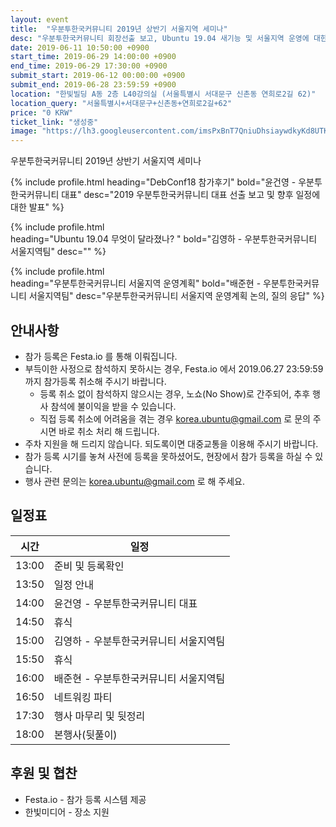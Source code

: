 ```yaml
---
layout: event
title:  "우분투한국커뮤니티 2019년 상반기 서울지역 세미나"
desc: "우분투한국커뮤니티 회장선출 보고, Ubuntu 19.04 새기능 및 서울지역 운영에 대한 논의"
date: 2019-06-11 10:50:00 +0900
start_time: 2019-06-29 14:00:00 +0900
end_time: 2019-06-29 17:30:00 +0900
submit_start: 2019-06-12 00:00:00 +0900
submit_end: 2019-06-28 23:59:59 +0900
location: "한빛빌딩 A동 2층 L40강의실 (서울특별시 서대문구 신촌동 연희로2길 62)"
location_query: "서울특별시+서대문구+신촌동+연희로2길+62"
price: "0 KRW"
ticket_link: "생성중"
image: "https://lh3.googleusercontent.com/imsPxBnT7QniuDhsiaywdkyKd8UTKuwYoxrg0lLTme5k5ZQzi07e49uiYTCMMc7vWtivKvqfo3JN3s_D3Sl2G2AWwOqS7m56GwaVZ8fBZX5jwxJEEGCTFigxT0V3-1K1SwG-Z0LYnVX-zAKIYX2X-Q16qswevTHFWKi1iJXEZE75bSEVPMEJxdzLP0wmGtTwkOthI7LtRM0jVWlk98Qr87ciX9vK5eVM8G8mSJ0TlSkmvsogOMwh03NppZCcqr12S3SkDxQ8jn5XYOjHis_g4iJuUieHnAwEaJpx7u3BM21zoH4s86DH2afwxxyOV7xz-KxlkdQJN20ZJv4HkhupvGYJq6C5R9JGyE1F-FB9gZc_JhyTP336TSLz4AijRSIZlFzfq0hgBJkwBt7XINm7_lS1T9aA7HEI4gOaGO15y-yCIZc5DuvL40QeurTH0eD61lTfpxQjGnA9vnG6So1TtJ2b1BX4ij2k8PTG8dVzx-y7gLYg17y0OGYSSxkpIz7MOq6h_cQSap2h59TDBSB175BaL0GdaiEX9QWP42Z0xGSKngG4A8aQINc91hXKZe6ZkkI9_ozQNCaimjqq5MXy8lMEyX3kxJtE025fhuyx_FGb49pddYQTJkYuV6TRCN6jch6OisvtOeEkACr7oEI7zNVNJYYV8f8wtcLBk_kOnO9iwg=s642-no"
---
```


우분투한국커뮤니티 2019년 상반기 서울지역 세미나


{% include profile.html
  heading="DebConf18 참가후기" bold="윤건영 - 우분투한국커뮤니티 대표"
  desc="2019 우분투한국커뮤니티 대표 선출 보고 및 향후 일정에 대한 발표" %}

{% include profile.html  
  heading="Ubuntu 19.04 무엇이 달라졌나? " bold="김영하 - 우분투한국커뮤니티 서울지역팀"
  desc="" %}

{% include profile.html  
  heading="우분투한국커뮤니티 서울지역 운영계획" bold="배준현 - 우분투한국커뮤니티 서울지역팀"
  desc="우분투한국커뮤니티 서울지역 운영계획 논의, 질의 응답" %}

## 안내사항
- 참가 등록은 Festa.io 를 통해 이뤄집니다.
- 부득이한 사정으로 참석하지 못하시는 경우, Festa.io 에서 2019.06.27 23:59:59 까지 참가등록 취소해 주시기 바랍니다.
  - 등록 취소 없이 참석하지 않으시는 경우, 노쇼(No Show)로 간주되어, 추후 행사 참석에 불이익을 받을 수 있습니다.
  - 직접 등록 취소에 어려움을 겪는 경우 korea.ubuntu@gmail.com 로 문의 주시면 바로 취소 처리 해 드립니다.
- 주차 지원을 해 드리지 않습니다. 되도록이면 대중교통을 이용해 주시기 바랍니다.
- 참가 등록 시기를 놓쳐 사전에 등록을 못하셨어도, 현장에서 참가 등록을 하실 수 있습니다.
- 행사 관련 문의는 korea.ubuntu@gmail.com 로 해 주세요.

## 일정표

시간 | 일정
--- | ---
13:00 | 준비 및 등록확인
13:50  | 일정 안내
14:00  | 윤건영 - 우분투한국커뮤니티 대표
14:50  | 휴식
15:00  | 김영하 - 우분투한국커뮤니티 서울지역팀
15:50  | 휴식
16:00  | 배준현 - 우분투한국커뮤니티 서울지역팀
16:50  | 네트워킹 파티
17:30 | 행사 마무리 및 뒷정리
18:00 | 본행사(뒷풀이)

## 후원 및 협찬
- Festa.io - 참가 등록 시스템 제공
- 한빛미디어 - 장소 지원
